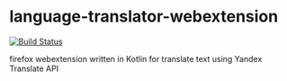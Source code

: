 # language-translator-webextension

[![Build Status](https://travis-ci.org/rostegg/language-translator-webextension.svg?branch=master)](https://travis-ci.org/rostegg/language-translator-webextension)

firefox webextension written in Kotlin for translate text using Yandex Translate API 
